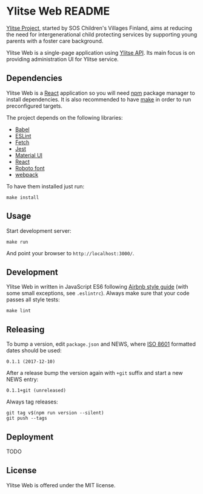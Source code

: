 Ylitse Web README
=================

[Ylitse Project][], started by SOS Children's Villages Finland, aims at
reducing the need for intergenerational child protecting services by
supporting young parents with a foster care background.

Ylitse Web is a single-page application using [Ylitse API][]. Its main focus
is on providing administration UI for Ylitse service.

[Ylitse Project]: https://www.sos-lapsikyla.fi/mita-me-teemme/kehittamistyo/ylitse-projekti/
[Ylitse API]: https://gitlab.com/ylitse/ylitse-api/

Dependencies
------------

Ylitse Web is a [React][] application so you will need [npm][] package
manager to install dependencies. It is also recommended to have [make][] in
order to run preconfigured targets.

The project depends on the following libraries:

* [Babel][]
* [ESLint][]
* [Fetch][]
* [Jest][]
* [Material UI][]
* [React][]
* [Roboto font][]
* [webpack][]

To have them installed just run:

    make install

[React]: https://reactjs.org/
[npm]: https://www.npmjs.com/
[make]: https://www.gnu.org/software/make/
[Babel]: https://babeljs.io/
[ESLint]: https://eslint.org/
[Fetch]: https://fetch.spec.whatwg.org/
[Jest]: https://facebook.github.io/jest/
[Material UI]: https://material-ui.com/
[Roboto font]: https://fonts.google.com/specimen/Roboto
[webpack]: https://webpack.js.org/

Usage
-----

Start development server:

    make run

And point your browser to `http://localhost:3000/`.

Development
-----------

Ylitse Web in written in JavaScript ES6 following [Airbnb style guide][] (with
some small exceptions, see `.eslintrc`). Always make sure that your code passes
all style tests:

    make lint

[Airbnb style guide]: https://github.com/airbnb/javascript

Releasing
---------

To bump a version, edit `package.json` and NEWS, where [ISO 8601][]
formatted dates should be used:

    0.1.1 (2017-12-10)

After a release bump the version again with `+git` suffix and start a new NEWS
entry:

    0.1.1+git (unreleased)

Always tag releases:

    git tag v$(npm run version --silent)
    git push --tags

[ISO 8601]: https://www.iso.org/iso-8601-date-and-time-format.html

Deployment
----------

TODO

License
-------

Ylitse Web is offered under the MIT license.
